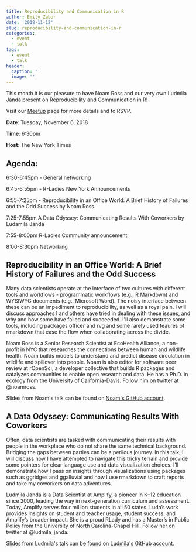 ```yaml
---
title: Reproducibility and Communication in R
author: Emily Zabor
date: '2018-11-12'
slug: reproducibility-and-communication-in-r
categories:
  - event
  - talk
tags:
  - event
  - talk
header:
  caption: ''
  image: ''
---
```


This month it is our pleasure to have Noam Ross and our very own Ludmila Janda present on Reproducibility and Communication in R!

Visit our [Meetup](https://www.meetup.com/rladies-newyork/events/255925263/) page for more details and to RSVP.

**Date**: Tuesday, November 6, 2018

**Time**: 6:30pm

**Host**: The New York Times

## Agenda:
6:30-6:45pm - General networking

6:45-6:55pm - R-Ladies New York Announcements

6:55-7:25pm - Reproducibility in an Office World: A Brief History of Failures and the Odd Success by Noam Ross

7:25-7:55pm A Data Odyssey: Communicating Results With Coworkers
by Ludamila Janda

7:55-8:00pm R-Ladies Community announcement

8:00-8:30pm Networking

## Reproducibility in an Office World: A Brief History of Failures and the Odd Success

Many data scientists operate at the interface of two cultures with different tools and workflows - programmatic workflows (e.g., R Markdown) and WYSIWYG documents (e.g., Microsoft Word). The noisy interface between these can be an impediment to reproducibility, as well as a royal pain. I will discuss approaches I and others have tried in dealing with these issues, and why and how some have failed and succeeded. I'll also demonstrate some tools, including packages officer and rvg and some rarely used feaures of rmarkdown that ease the flow when collaborating across the divide.

Noam Ross is a Senior Research Scientist at EcoHealth Alliance, a non-profit in NYC that researches the connections between human and wildlife health. Noam builds models to understand and predict disease circulation in wildlife and spillover into people. Noam is also editor for software peer review at rOpenSci, a developer collective that builds R packages and catalyzes communities to enable open research and data. He has a Ph.D. in ecology from the University of California-Davis. Follow him on twitter at @noamross.

Slides from Noam's talk can be found on [Noam's GitHub account](https://github.com/noamross/2018-11-06-rladies-talk).

## A Data Odyssey: Communicating Results With Coworkers

Often, data scientists are tasked with communicating their results with people in the workplace who do not share the same technical background. Bridging the gaps between parties can be a perilous journey. In this talk, I will discuss how I have attempted to navigate this tricky terrain and provide some pointers for clear language use and data visualization choices. I’ll demonstrate how I pass on insights through visualizations using packages such as ggridges and ggalluvial and how I use rmarkdown to craft reports and take my coworkers on data adventures.

Ludmila Janda is a Data Scientist at Amplify, a pioneer in K–12 education since 2000, leading the way in next-generation curriculum and assessment. Today, Amplify serves four million students in all 50 states. Luda’s work provides insights on student and teacher usage, student success, and Amplify’s broader impact. She is a proud RLady and has a Master’s in Public Policy from the University of North Carolina-Chapel Hill. Follow her on twitter at @ludmila_janda.

Slides from Ludmila's talk can be found on [Ludmila's GitHub account](https://github.com/ljanda/rladiesnyc_talk_11_06_2018).

